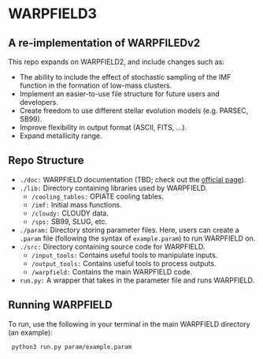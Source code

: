 # WARPFIELD3

<p><h2>A re-implementation of WARPFILEDv2</h2></p>

<p>This repo expands on WARPFIELD2, and include changes such as:</p>
<ul>
    <li>The ability to include the effect of stochastic sampling of the IMF function in the formation of low-mass clusters.</li>
    <li>Implement an easier-to-use file structure for future users and developers.</li>
	<li>Create freedom to use different stellar evolution models (e.g. PARSEC, SB99).</li>
	<li>Improve flexibility in output format (ASCII, FITS, ...).</li>
	<li>Expand metallicity range.</li>
</ul>
    
<p><h2>Repo Structure</h2></p>
<ul>
    <li><code>./doc:</code> WARPFIELD documentation (TBD; check out the <a href="https://warpfield3.readthedocs.io/en/latest/">official page</a>).
    <li><code>./lib:</code> Directory containing libraries used by WARPFIELD.
    <ul class="square">
          <li><code>/cooling_tables:</code> OPIATE cooling tables. </li>
          <li><code>/imf:</code> Initial mass functions. </li>
          <li><code>/cloudy:</code> CLOUDY data. </li>
          <li><code>/sps:</code> SB99, SLUG, etc. </li>
        </ul></li>
    <li><code>./param:</code> Directory storing parameter files. Here, users can create a 
        <code>.param</code> file (following the syntax of <code>example.param</code>) to
        run WARPFIELD on.</li>
    <li><code>./src:</code> Directory containing source code for WARPFIELD.
        <ul class="square">
          <li><code>/input_tools:</code> Contains useful tools to manipulate inputs.</li>
          <li><code>/output_tools:</code> Contains useful tools to process outputs.</li>
          <li><code>/warpfield:</code> Contains the main WARPFIELD code.</li>
        </ul></li>
    <li><code>run.py:</code> A wrapper that takes in the parameter file and runs WARPFIELD.</li>
</ul> 
<p><h2>Running WARPFIELD</h2></p>
<p>To run, use the following in your terminal in the main WARPFIELD directory (an example):</p>
<code> python3 run.py param/example.param </code>